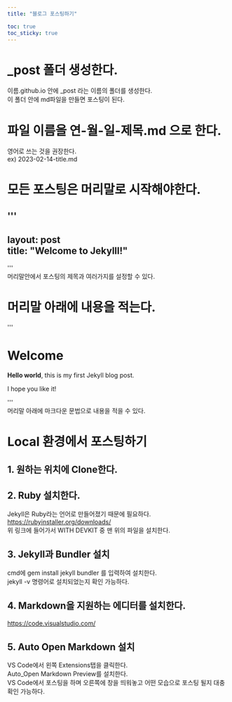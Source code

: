 ```yaml
---
title: "블로그 포스팅하기"

toc: true
toc_sticky: true
---
```


# _post 폴더 생성한다.  

이름.github.io 안에 _post 라는 이름의 폴더를 생성한다.\
이 폴더 안에 md파일을 만들면 포스팅이 된다.

# 파일 이름을 연-월-일-제목.md 으로 한다.

영어로 쓰는 것을 권장한다.\
ex) 2023-02-14-title.md

# 모든 포스팅은 머리말로 시작해야한다.

'''
---  
layout: post  
title: "Welcome to Jekylll!"
---
'''   
머리말안에서 포스팅의 제목과 여러가지를 설정할 수 있다.

# 머리말 아래에 내용을 적는다.

'''

# Welcome

**Hello world**, this is my first Jekyll blog post.

I hope you like it!

'''\
머리말 아래에 마크다운 문법으로 내용을 적을 수 있다.

# Local 환경에서 포스팅하기
## 1. 원하는 위치에 Clone한다.
## 2. Ruby 설치한다.
Jekyll은 Ruby라는 언어로 만들어졌기 때문에 필요하다.\
<https://rubyinstaller.org/downloads/>\
위 링크에 들어가서 WITH DEVKIT 중 맨 위의 파일을 설치한다.
## 3. Jekyll과 Bundler 설치
cmd에 gem install jekyll bundler 를 입력하여 설치한다.\
jekyll -v 명령어로 설치되었는지 확인 가능하다.
## 4. Markdown을 지원하는 에디터를 설치한다.
<https://code.visualstudio.com/>
## 5. Auto Open Markdown 설치
VS Code에서 왼쪽 Extensions탭을 클릭한다.\
Auto_Open Markdown Preview를 설치한다.\
VS Code에서 포스팅을 하며 오른쪽에 창을 띄워놓고 어떤 모습으로 포스팅 될지 대충 확인 가능하다.